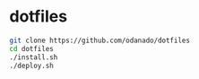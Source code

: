 # dotfiles
```bash
git clone https://github.com/odanado/dotfiles
cd dotfiles
./install.sh
./deploy.sh
```
